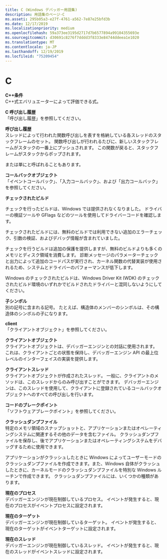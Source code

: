 ```yaml
---
title: C (Windows デバッガー用語集)
description: 用語集のページ-C
ms.asseti: 295b05a3-e27f-4761-a562-7e87e25bfd3b
ms.date: 12/17/2019
ms.localizationpriority: medium
ms.openlocfilehash: 59a373ee3195d2717d7b6577894a99104355693e
ms.sourcegitcommit: d30691c8276f7dddd3f8333e84744ddeea1e1020
ms.translationtype: MT
ms.contentlocale: ja-JP
ms.lasthandoff: 12/19/2019
ms.locfileid: "75209454"
---
```

# <a name="c"></a>C


<span id="c___expression"></span><span id="C___EXPRESSION"></span>**C++条件**  
C++式エバリュエーターによって評価できる式。

<span id="c_call_stack"></span><span id="C_CALL_STACK"></span>**C 呼び出し履歴**  
「呼び出し履歴」を参照してください。

<span id="call_stack"></span><span id="CALL_STACK"></span>**呼び出し履歴**  
スレッドによって行われた関数呼び出しを表すを格納している各スレッドのスタックフレームのセット。 関数呼び出しが行われるたびに、新しいスタックフレームがスタックの一番上にプッシュされます。 この関数が戻ると、スタックフレームがスタックからポップされます。

または単にと呼ばれることもあります。

<span id="callback_object"></span><span id="CALLBACK_OBJECT"></span>**コールバックオブジェクト**  
「イベントコールバック」、「入力コールバック」、および「出力コールバック」を参照してください。

<span id="checked_build"></span><span id="CHECKED_BUILD"></span>**チェックされたビルド**  

チェックを行ったビルドは、Windows では提供されなくなりました。 ドライバーの検証ツールや GFlags などのツールを使用してドライバーコードを確認します。

チェックされたビルドには、無料のビルドでは利用できない追加のエラーチェック、引数の検証、およびデバッグ情報が含まれていました。

チェックを行うビルドは追加の保護を提供しますが、無料のビルドよりも多くのメモリとディスク領域を消費します。 診断メッセージのパラメーターチェックと出力によって追加のコードパスが実行され、カーネル関数の代替実装が使用されるため、システムとドライバーのパフォーマンスが低下します。

Windows のチェックされたビルドは、Windows Driver Kit (WDK) のチェックされたビルド環境のいずれかでビルドされたドライバーと混同しないようにしてください。

<span id="child_symbol"></span><span id="CHILD_SYMBOL"></span>**子シンボル**  
別の記号に含まれる記号。 たとえば、構造体のメンバーのシンボルは、その構造体のシンボルの子になります。

<span id="client"></span><span id="CLIENT"></span>**client**  
「クライアントオブジェクト」を参照してください。

<span id="client_object"></span><span id="CLIENT_OBJECT"></span>**クライアントオブジェクト**  
クライアントオブジェクトは、デバッガーエンジンとの対話に使用されます。 これは、クライアントごとの状態を保持し、デバッガーエンジン API の最上位レベルのインターフェイスの実装を提供します。

<span id="client_thread"></span><span id="CLIENT_THREAD"></span>**クライアントスレッド**  
クライアントオブジェクトが作成されたスレッド。 一般に、クライアントのメソッドは、このスレッドからのみ呼び出すことができます。 デバッガーエンジンは、このスレッドを使用して、クライアントに登録されているコールバックオブジェクトへのすべての呼び出しを行います。

<span id="code_breakpoint"></span><span id="CODE_BREAKPOINT"></span>**コードのブレークポイント**  
「ソフトウェアブレークポイント」を参照してください。

<span id="crash_dump_file"></span><span id="CRASH_DUMP_FILE"></span>**クラッシュダンプファイル**  
特定のメモリ領域のスナップショットと、アプリケーションまたはオペレーティングシステムに関連するその他のデータを含むファイル。 クラッシュダンプファイルを保存し、後でアプリケーションまたはオペレーティングシステムをデバッグするために使用できます。

アプリケーションがクラッシュしたときに Windows によってユーザーモードのクラッシュダンプファイルを作成できます。また、Windows 自体がクラッシュしたときに、カーネルモードのクラッシュダンプファイルを特別な Windows ルーチンで作成できます。 クラッシュダンプファイルには、いくつかの種類があります。

<span id="current_process"></span><span id="CURRENT_PROCESS"></span>**現在のプロセス**  
デバッガーエンジンが現在制御しているプロセス。 イベントが発生すると、現在のプロセスがイベントプロセスに設定されます。

<span id="current_target"></span><span id="CURRENT_TARGET"></span>**現在のターゲット**  
デバッガーエンジンが現在制御しているターゲット。 イベントが発生すると、現在のターゲットがイベントターゲットに設定されます。

<span id="current_thread"></span><span id="CURRENT_THREAD"></span>**現在のスレッド**  
デバッガーエンジンが現在制御しているスレッド。 イベントが発生すると、現在のスレッドがイベントスレッドに設定されます。

 

 





